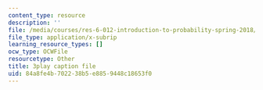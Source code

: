 ```yaml
---
content_type: resource
description: ''
file: /media/courses/res-6-012-introduction-to-probability-spring-2018/84a8fe4b702238b5e8859448c18653f0_Mv8tuMBQk-g.srt
file_type: application/x-subrip
learning_resource_types: []
ocw_type: OCWFile
resourcetype: Other
title: 3play caption file
uid: 84a8fe4b-7022-38b5-e885-9448c18653f0
---
```

